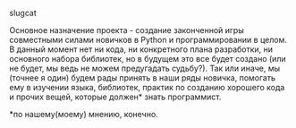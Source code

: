 slugcat

Основное назначение проекта - создание законченной игры совместными силами новичков в Python и программировании в целом. В данный момент нет ни кода, ни конкретного плана разработки, ни основного набора библиотек, но в будущем это все будет создано (или не будет, мы ведь не можем предугадать судьбу?). Так или иначе, мы (точнее я один) будем рады принять в наши ряды новичка, помогать ему в изучении языка, библиотек, практик по созданию хорошего кода и прочих вещей, которые должен* знать программист.

*по нашему(моему) мнению, конечно.

